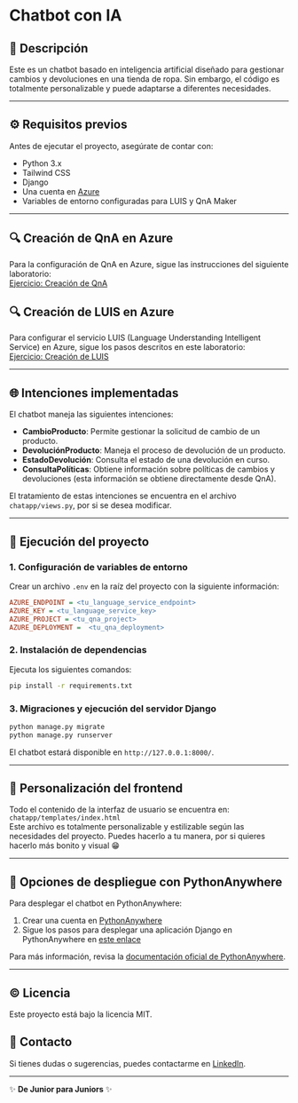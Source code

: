 # Chatbot con IA

## 🤖 Descripción
Este es un chatbot basado en inteligencia artificial diseñado para gestionar cambios y devoluciones en una tienda de ropa. Sin embargo, el código es totalmente personalizable y puede adaptarse a diferentes necesidades.

---

## ⚙️ Requisitos previos
Antes de ejecutar el proyecto, asegúrate de contar con:
- Python 3.x
- Tailwind CSS
- Django
- Una cuenta en [Azure](https://azure.microsoft.com/)
- Variables de entorno configuradas para LUIS y QnA Maker

---

## 🔍 Creación de QnA en Azure
Para la configuración de QnA en Azure, sigue las instrucciones del siguiente laboratorio:  
[Ejercicio: Creación de QnA](https://microsoftlearning.github.io/mslearn-ai-language/Instructions/Exercises/02-qna.html)

## 🔍 Creación de LUIS en Azure
Para configurar el servicio LUIS (Language Understanding Intelligent Service) en Azure, sigue los pasos descritos en este laboratorio:  
[Ejercicio: Creación de LUIS](https://microsoftlearning.github.io/mslearn-ai-language/Instructions/Exercises/03-language-understanding.html)

---

## 🌐 Intenciones implementadas
El chatbot maneja las siguientes intenciones:
- **CambioProducto**: Permite gestionar la solicitud de cambio de un producto.
- **DevoluciónProducto**: Maneja el proceso de devolución de un producto.
- **EstadoDevolución**: Consulta el estado de una devolución en curso.
- **ConsultaPolíticas**: Obtiene información sobre políticas de cambios y devoluciones (esta información se obtiene directamente desde QnA).

El tratamiento de estas intenciones se encuentra en el archivo `chatapp/views.py`, por si se desea modificar.

---

## 🔄 Ejecución del proyecto

### 1. Configuración de variables de entorno
Crear un archivo `.env` en la raíz del proyecto con la siguiente información:
```ini
AZURE_ENDPOINT = <tu_language_service_endpoint>
AZURE_KEY = <tu_language_service_key>
AZURE_PROJECT = <tu_qna_project>
AZURE_DEPLOYMENT =  <tu_qna_deployment>
```

### 2. Instalación de dependencias
Ejecuta los siguientes comandos:
```sh
pip install -r requirements.txt
```

### 3. Migraciones y ejecución del servidor Django
```sh
python manage.py migrate
python manage.py runserver
```

El chatbot estará disponible en `http://127.0.0.1:8000/`.

---

## 🎨 Personalización del frontend
Todo el contenido de la interfaz de usuario se encuentra en:  
`chatapp/templates/index.html`  
Este archivo es totalmente personalizable y estilizable según las necesidades del proyecto.
Puedes hacerlo a tu manera, por si quieres hacerlo más bonito y visual 😁

---

## 🚀 Opciones de despliegue con PythonAnywhere
Para desplegar el chatbot en PythonAnywhere:
1. Crear una cuenta en [PythonAnywhere](https://www.pythonanywhere.com/)
2. Sigue los pasos para desplegar una aplicación Django en PythonAnywhere en [este enlace](https://help.pythonanywhere.com/pages/DeployExistingDjangoProject/)

Para más información, revisa la [documentación oficial de PythonAnywhere](https://help.pythonanywhere.com/pages/DeployingDjango/).

---

## © Licencia
Este proyecto está bajo la licencia MIT.

## 👤 Contacto
Si tienes dudas o sugerencias, puedes contactarme en [LinkedIn](www.linkedin.com/in/hugo-moreno-fernández-561b3a2b1).

---

✨ **De Junior para Juniors** ✨

